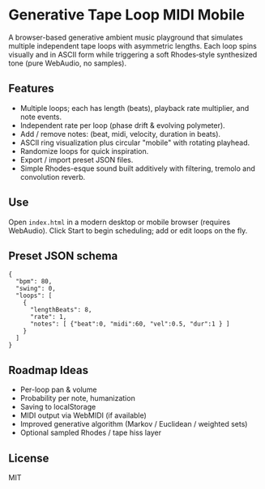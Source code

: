 # Generative Tape Loop MIDI Mobile

A browser-based generative ambient music playground that simulates multiple independent tape loops with asymmetric lengths. Each loop spins visually and in ASCII form while triggering a soft Rhodes‑style synthesized tone (pure WebAudio, no samples).

## Features
- Multiple loops; each has length (beats), playback rate multiplier, and note events.
- Independent rate per loop (phase drift & evolving polymeter).
- Add / remove notes: (beat, midi, velocity, duration in beats).
- ASCII ring visualization plus circular "mobile" with rotating playhead.
- Randomize loops for quick inspiration.
- Export / import preset JSON files.
- Simple Rhodes-esque sound built additively with filtering, tremolo and convolution reverb.

## Use
Open `index.html` in a modern desktop or mobile browser (requires WebAudio). Click Start to begin scheduling; add or edit loops on the fly.

## Preset JSON schema
```
{
  "bpm": 80,
  "swing": 0,
  "loops": [
    {
      "lengthBeats": 8,
      "rate": 1,
      "notes": [ {"beat":0, "midi":60, "vel":0.5, "dur":1 } ]
    }
  ]
}
```

## Roadmap Ideas
- Per-loop pan & volume
- Probability per note, humanization
- Saving to localStorage
- MIDI output via WebMIDI (if available)
- Improved generative algorithm (Markov / Euclidean / weighted sets)
- Optional sampled Rhodes / tape hiss layer

## License
MIT
